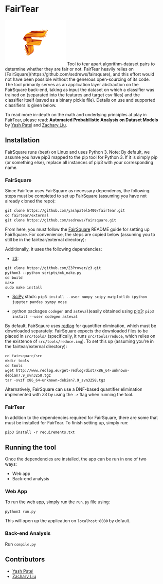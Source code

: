 # FairTear
<img src="fairtear/static/img/logo.png" alt="logo" style="width: 200px;"/>
Tool to tear apart algorithm-dataset pairs to determine whether they are fair or not. FairTear heavily relies on [FairSquare](https://github.com/sedrews/fairsquare), and this effort would not have been possible without the generous open-sourcing of its code. The tool primarily serves as an application layer abstraction on the FairSquare back-end, taking as input the dataset on which a classifier was trained on (separated into the features and target csv files) and the classifier itself (saved as a binary pickle file). Details on use and supported classifiers is given below.

To read more in-depth on the math and underlying principles at play in FairTear, please read: **Automated Probabilistic Analysis on Dataset Models** by
[Yash Patel](https://github.com/yashpatel5400) and
[Zachary Liu](https://github.com/zacharyliu).

## Installation

FairSquare runs (best) on Linux and uses Python 3. Note: By default, we assume you have pip3 mapped to the pip tool for Python 3. If it is simply pip (or something else), replace all instances of pip3 with your corresponding name.

### FairSquare
Since FairTear uses FairSquare as necessary dependency, the following steps must be completed to set up FairSquare (assuming you have not already cloned the repo):

```
git clone https://github.com/yashpatel5400/fairtear.git
cd fairtear/external
git clone https://github.com/sedrews/fairsquare.git
```

From here, you must follow the [FairSquare](https://github.com/sedrews/fairsquare) README guide for setting up FairSquare. For convenience, the steps are copied below (assuming you to still be in the fairtear/external directory):

Additionally, it uses the following dependencies:
- [z3](http://github.com/Z3Prover/z3):
```
git clone https://github.com/Z3Prover/z3.git
python3 --python scripts/mk_make.py
cd build
make
sudo make install
```

- [SciPy](http://scipy.org/) stack:
```pip3 install --user numpy scipy matplotlib ipython jupyter pandas sympy nose```

- python packages `codegen` and `asteval`(easily obtained using [pip3](http://pypi.python.org/pypi/pip3):
```pip3 install --user codegen asteval```

By default, FairSqaure uses [redlog](http://www.redlog.eu/get-redlog/) for quantifier elimination, which must be downloaded separately: FairSquare expects the downloaded files to be placed in `src/tools/` (specifically, it runs `src/tools/reduce`, which relies on the existence of `src/tools/reduce.img`). To set this up (assuming you're in the fairtear/external directory):

```
cd fairsquare/src
mkdir tools
cd tools
wget http://www.redlog.eu/get-redlog/dist/x86_64-unknown-debian7.9_svn3258.tgz
tar -xvzf x86_64-unknown-debian7.9_svn3258.tgz
```

Alternatively, FairSquare can use a DNF-based quantifier elimination implemented with z3 by using the `-z` flag when running the tool.

### FairTear
In addition to the dependencies required for FairSquare, there are some that must be installed for FairTear. To finish setting up, simply run:

```
pip3 install -r requirements.txt
```

## Running the tool

Once the dependencies are installed, the app can be run in one of two ways:
- Web app
- Back-end analysis

### Web App
To run the web app, simply run the `run.py` file using:

```python3 run.py```

This will open up the application on `localhost:8080` by default.

### Back-end Analysis

Run `compile.py`

## Contributors

* [Yash Patel](https://github.com/yashpatel5400)
* [Zachary Liu](https://github.com/zacharyliu)